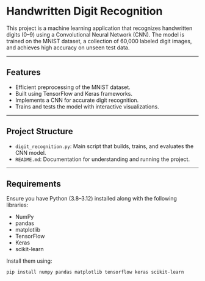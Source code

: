# Handwritten Digit Recognition

This project is a machine learning application that recognizes handwritten digits (0–9) using a Convolutional Neural Network (CNN). The model is trained on the MNIST dataset, a collection of 60,000 labeled digit images, and achieves high accuracy on unseen test data.

---

## **Features**
- Efficient preprocessing of the MNIST dataset.
- Built using TensorFlow and Keras frameworks.
- Implements a CNN for accurate digit recognition.
- Trains and tests the model with interactive visualizations.

---

## **Project Structure**
- `digit_recognition.py`: Main script that builds, trains, and evaluates the CNN model.
- `README.md`: Documentation for understanding and running the project.

---

## **Requirements**
Ensure you have Python (3.8–3.12) installed along with the following libraries:
- NumPy
- pandas
- matplotlib
- TensorFlow
- Keras
- scikit-learn

Install them using:
```bash
pip install numpy pandas matplotlib tensorflow keras scikit-learn